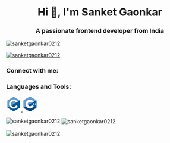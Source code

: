 <h1 align="center">Hi 👋, I'm Sanket Gaonkar</h1>
<h3 align="center">A passionate frontend developer from India</h3>

<p align="left"> <img src="https://komarev.com/ghpvc/?username=sanketgaonkar0212&label=Profile%20views&color=0e75b6&style=flat" alt="sanketgaonkar0212" /> </p>

<p align="left"> <a href="https://github.com/ryo-ma/github-profile-trophy"><img src="https://github-profile-trophy.vercel.app/?username=sanketgaonkar0212" alt="sanketgaonkar0212" /></a> </p>

<h3 align="left">Connect with me:</h3>
<p align="left">
</p>

<h3 align="left">Languages and Tools:</h3>
<p align="left"> <a href="https://www.cprogramming.com/" target="_blank" rel="noreferrer"> <img src="https://raw.githubusercontent.com/devicons/devicon/master/icons/c/c-original.svg" alt="c" width="40" height="40"/> </a> <a href="https://www.w3schools.com/cpp/" target="_blank" rel="noreferrer"> <img src="https://raw.githubusercontent.com/devicons/devicon/master/icons/cplusplus/cplusplus-original.svg" alt="cplusplus" width="40" height="40"/> </a> </p>

<p><img align="left" src="https://github-readme-stats.vercel.app/api/top-langs?username=sanketgaonkar0212&show_icons=true&locale=en&layout=compact" alt="sanketgaonkar0212" /></p>

<p>&nbsp;<img align="center" src="https://github-readme-stats.vercel.app/api?username=sanketgaonkar0212&show_icons=true&locale=en" alt="sanketgaonkar0212" /></p>

<p><img align="center" src="https://github-readme-streak-stats.herokuapp.com/?user=sanketgaonkar0212&" alt="sanketgaonkar0212" /></p>
